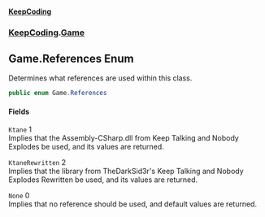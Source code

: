 #### [KeepCoding](index.md 'index')
### [KeepCoding](KeepCoding.md 'KeepCoding').[Game](Game.md 'KeepCoding.Game')
## Game.References Enum
Determines what references are used within this class.  
```csharp
public enum Game.References

```
#### Fields
<a name='KeepCoding.Game.References.Ktane'></a>
`Ktane` 1  
Implies that the Assembly-CSharp.dll from Keep Talking and Nobody Explodes be used, and its values are returned.  
  
<a name='KeepCoding.Game.References.KtaneRewritten'></a>
`KtaneRewritten` 2  
Implies that the library from TheDarkSid3r's Keep Talking and Nobody Explodes Rewritten be used, and its values are returned.  
  
<a name='KeepCoding.Game.References.None'></a>
`None` 0  
Implies that no reference should be used, and default values are returned.  
  

